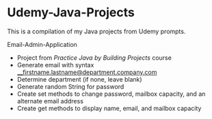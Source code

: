 # Udemy-Java-Projects
This is a compilation of my Java projects from Udemy prompts.

Email-Admin-Application
* Project from _Practice Java by Building Projects_ course
* Generate email with syntax __firstname.lastname@department.company.com
* Determine department (if none, leave blank)
* Generate random String for password
* Create set methods to change password, mailbox capacity, and an alternate email address
* Create get methods to display name, email, and mailbox capacity